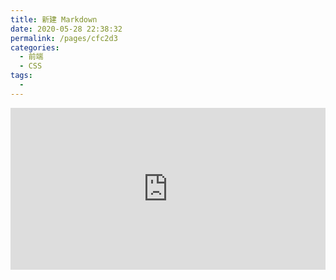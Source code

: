 ```yaml
---
title: 新建 Markdown
date: 2020-05-28 22:38:32
permalink: /pages/cfc2d3
categories: 
  - 前端
  - CSS
tags: 
  - 
---
```


<iframe height="259" style="width: 100%;" scrolling="no" title="css形状" src="https://codepen.io/liufeipeng/embed/pojXPzg?height=259&theme-id=default&default-tab=css,result" frameborder="no" allowtransparency="true" allowfullscreen="true">
  See the Pen <a href='https://codepen.io/liufeipeng/pen/pojXPzg'>css形状</a> by liufeipeng
  (<a href='https://codepen.io/liufeipeng'>@liufeipeng</a>) on <a href='https://codepen.io'>CodePen</a>.
</iframe>